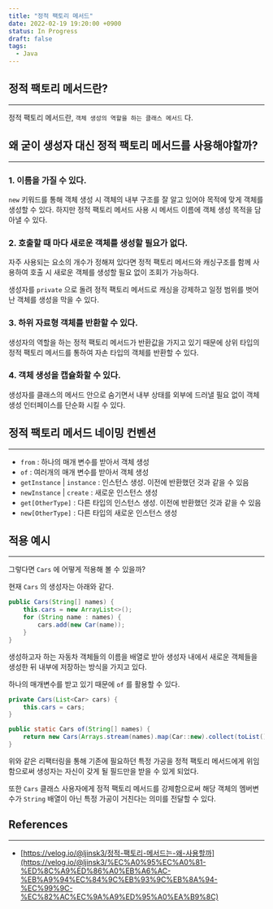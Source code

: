 ```yaml
---
title: "정적 팩토리 메서드"
date: 2022-02-19 19:20:00 +0900
status: In Progress
draft: false
tags:
  - Java
---
```


## 정적 팩토리 메서드란?

---

정적 팩토리 메서드란, `객체 생성의 역할을 하는 클래스 메서드` 다.

## 왜 굳이 생성자 대신 정적 팩토리 메서드를 사용해야할까?

---

### 1. 이름을 가질 수 있다.

`new` 키워드를 통해 객체 생성 시 객체의 내부 구조를 잘 알고 있어야 목적에 맞게 객체를 생성할 수 있다. 하지만 정적 팩토리 메서드 사용 시 메서드 이름에 객체 생성 목적을 담아낼 수 있다.

### 2. 호출할 때 마다 새로운 객체를 생성할 필요가 없다.

자주 사용되는 요소의 개수가 정해져 있다면 정적 팩토리 메서드와 캐싱구조를 함께 사용하여 호출 시 새로운 객체를 생성할 필요 없이 조회가 가능하다.

생성자를 `private` 으로 돌려 정적 팩토리 메서드로 캐싱을 강제하고 일정 범위를 벗어난 객체를 생성을 막을 수 있다.

### 3. 하위 자료형 객체를 반환할 수 있다.

생성자의 역할을 하는 정적 팩토리 메서드가 반환값을 가지고 있기 때문에 상위 타입의 정적 팩토리 메서드를 통하여 자손 타입의 객체를 반환할 수 있다.

### 4. 객체 생성을 캡슐화할 수 있다.

생성자를 클래스의 메서드 안으로 숨기면서 내부 상태를 외부에 드러낼 필요 없이 객체 생성 인터페이스를 단순화 시킬 수 있다.

## 정적 팩토리 메서드 네이밍 컨벤션

---

- `from` : 하나의 매개 변수를 받아서 객체 생성
- `of` : 여러개의 매개 변수를 받아서 객체 생성
- `getInstance` | `instance` : 인스턴스 생성. 이전에 반환했던 것과 같을 수 있음
- `newInstance` | `create` : 새로운 인스턴스 생성
- `get[OtherType]` : 다른 타입의 인스턴스 생성. 이전에 반환했던 것과 같을 수 있음
- `new[OtherType]` : 다른 타입의 새로운 인스턴스 생성

## 적용 예시

---

그렇다면 `Cars` 에 어떻게 적용해 볼 수 있을까?

현재 `Cars` 의 생성자는 아래와 같다.

```java
public Cars(String[] names) {
    this.cars = new ArrayList<>();
    for (String name : names) {
        cars.add(new Car(name));
    }
}
```

생성하고자 하는 자동차 객체들의 이름을 배열로 받아 생성자 내에서 새로운 객체들을 생성한 뒤 내부에 저장하는 방식을 가지고 있다.

하나의 매개변수를 받고 있기 때문에 `of` 를 활용할 수 있다.

```java
private Cars(List<Car> cars) {
    this.cars = cars;
}

public static Cars of(String[] names) {
    return new Cars(Arrays.stream(names).map(Car::new).collect(toList()));
}
```

위와 같은 리팩터링을 통해 기존에 필요하던 특정 가공을 정적 팩토리 메서드에게 위임함으로써 생성자는 자신이 갖게 될 필드만을 받을 수 있게 되었다.

또한 `Cars` 클래스 사용자에게 정적 팩토리 메서드를 강제함으로써 해당 객체의 멤버변수가 `String` 배열이 아닌 특정 가공이 거친다는 의미를 전달할 수 있다.

## References

---

- [https://velog.io/@ljinsk3/정적-팩토리-메서드는-왜-사용할까](https://velog.io/@ljinsk3/%EC%A0%95%EC%A0%81-%ED%8C%A9%ED%86%A0%EB%A6%AC-%EB%A9%94%EC%84%9C%EB%93%9C%EB%8A%94-%EC%99%9C-%EC%82%AC%EC%9A%A9%ED%95%A0%EA%B9%8C)
